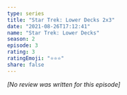 ```yaml
---
type: series
title: "Star Trek: Lower Decks 2x3"
date: "2021-08-26T17:12:41"
name: "Star Trek: Lower Decks"
season: 2
episode: 3
rating: 3
ratingEmoji: "⭐️⭐️⭐️"
share: false
---
```


*[No review was written for this episode]*
